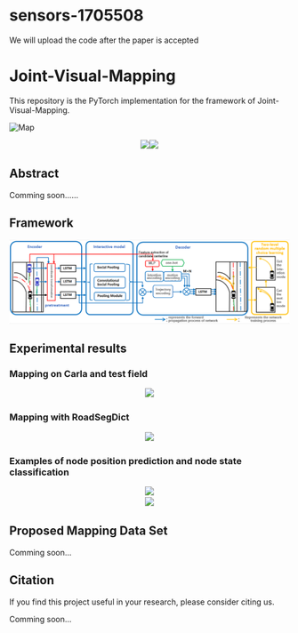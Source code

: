 # sensors-1705508
We will upload the code after the paper is accepted

# Joint-Visual-Mapping

This repository is the PyTorch implementation for the framework of Joint-Visual-Mapping.

![Map](./demo/Map.png)

<div  align="center">   
<img src="./demo/normal.gif" width="200px"/><img src="./demo/fork.gif" width="300px"/>
</div>


## Abstract

Comming soon......

## Framework

![Framework](./demo/Framework.png)

## Experimental results

### Mapping on Carla and test field

<div  align="center">  
    <img src="./demo/testMap.png" style="zoom:100%;" />
</div>

### Mapping with RoadSegDict

<div  align="center">  
    <img src="./demo/Map_RoadSegDict.png" style="zoom:100%;" />
</div>

### Examples of node position prediction and node state classification

<div  align="center">
    <img src="./demo/node_position.png" style="zoom:100%;" />
</div>

<div  align="center">
    <img src="./demo/node_state.png" style="zoom:100%;" />
</div>

## Proposed Mapping Data Set

Comming soon...

## Citation

If you find this project useful in your research, please consider citing us.  

Comming soon...


